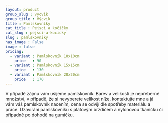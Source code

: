 ```yaml
---
layout: product
group_slug : vycvik
group_title : Výcvik
title : Pamlskovníky
cat_title : Pejsci a kočičky
cat_slug : pejsci-a-kocicky
slug : pamlskovniky
has_image : False
image : false
pricing:
  - variant : Pamlskovník 10x10cm
    price   : 90
  - variant : Pamlskovník 15x15cm
    price   : 130
  - variant : Pamlskovník 20x20cm
    price   : 170
---
```


V případě zájmu vám ušijeme pamlskovník. Barev a velikostí je nepřeberné množství, v případě, že si nevyberete velikost níže, kontaktujte mne a já vám váš pamlskovník nacením, cena se odvíjí dle spotřeby materiálu a práce. Uzavírání pamlskovníku s platovým brzdičem a nylonovou tkaničku či případně po dohodě na gumičku.

